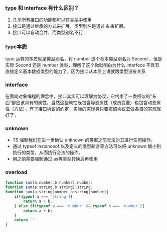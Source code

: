 ### type 和 interface 有什么区别？
1. 几乎所有接口的功能都可以在类型中使用
2. 接口是通过继承的方式来扩展，类型别名是通过 & 来扩展。
3. 接口可以自动合并，而类型别名不行
### type本质
type 运算的本质就是类型别名，将 number 这个基本类型别名为 Second ，但是实际 Second 还是 number 类型，理解了这个你就明白为什么 interface 不具有直接定义基本数据类型的能力了，因为接口从本质上讲就跟类型没有关系

### interface
在面向对象编程的理念中，接口其实可以理解为协议，它约束了一类相似的”东西“都应该具有的属性，当然这些属性既包含静态属性（成员变量）也包含动态属性（方法），有了接口协议的约定，实际的实现类只要按照协议去做各自的实现就好了，

### unknown
  * TS 强制我们在进一步确认 unknown 的类型之前无法对其进行任何操作。
  * 通过 typeof instanceof 以及定义的类型断言等方法可以把 unknown 缩小到执行的类型，从而执行合法的操作。
  * 用之前需要强制通过 as等类型转换后再使用
### overload
```javascript
function sum(a:number,b:number):number;
function sum(a:string,b:string):string;
function sum(a:string|number,b:string|number){
    if(typeof a === 'string'){
        return a + b;
    } else if(typeof a === 'number' && typeof b === 'number'){
        return a + b;
    }
    return ''
}
```
